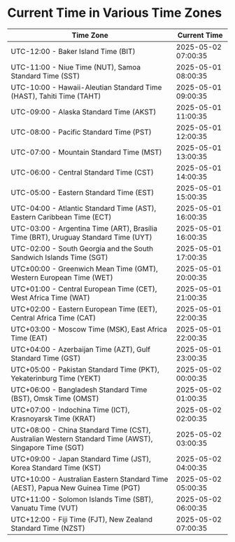 # Current Time in Various Time Zones

| Time Zone | Current Time |
|-----------|--------------|
| UTC-12:00 - Baker Island Time (BIT) | 2025-05-02 07:00:35 |
| UTC-11:00 - Niue Time (NUT), Samoa Standard Time (SST) | 2025-05-01 08:00:35 |
| UTC-10:00 - Hawaii-Aleutian Standard Time (HAST), Tahiti Time (TAHT) | 2025-05-01 09:00:35 |
| UTC-09:00 - Alaska Standard Time (AKST) | 2025-05-01 11:00:35 |
| UTC-08:00 - Pacific Standard Time (PST) | 2025-05-01 12:00:35 |
| UTC-07:00 - Mountain Standard Time (MST) | 2025-05-01 13:00:35 |
| UTC-06:00 - Central Standard Time (CST) | 2025-05-01 14:00:35 |
| UTC-05:00 - Eastern Standard Time (EST) | 2025-05-01 15:00:35 |
| UTC-04:00 - Atlantic Standard Time (AST), Eastern Caribbean Time (ECT) | 2025-05-01 16:00:35 |
| UTC-03:00 - Argentina Time (ART), Brasília Time (BRT), Uruguay Standard Time (UYT) | 2025-05-01 16:00:35 |
| UTC-02:00 - South Georgia and the South Sandwich Islands Time (SGT) | 2025-05-01 17:00:35 |
| UTC±00:00 - Greenwich Mean Time (GMT), Western European Time (WET) | 2025-05-01 20:00:35 |
| UTC+01:00 - Central European Time (CET), West Africa Time (WAT) | 2025-05-01 21:00:35 |
| UTC+02:00 - Eastern European Time (EET), Central Africa Time (CAT) | 2025-05-01 22:00:35 |
| UTC+03:00 - Moscow Time (MSK), East Africa Time (EAT) | 2025-05-01 22:00:35 |
| UTC+04:00 - Azerbaijan Time (AZT), Gulf Standard Time (GST) | 2025-05-01 23:00:35 |
| UTC+05:00 - Pakistan Standard Time (PKT), Yekaterinburg Time (YEKT) | 2025-05-02 00:00:35 |
| UTC+06:00 - Bangladesh Standard Time (BST), Omsk Time (OMST) | 2025-05-02 01:00:35 |
| UTC+07:00 - Indochina Time (ICT), Krasnoyarsk Time (KRAT) | 2025-05-02 02:00:35 |
| UTC+08:00 - China Standard Time (CST), Australian Western Standard Time (AWST), Singapore Time (SGT) | 2025-05-02 03:00:35 |
| UTC+09:00 - Japan Standard Time (JST), Korea Standard Time (KST) | 2025-05-02 04:00:35 |
| UTC+10:00 - Australian Eastern Standard Time (AEST), Papua New Guinea Time (PGT) | 2025-05-02 05:00:35 |
| UTC+11:00 - Solomon Islands Time (SBT), Vanuatu Time (VUT) | 2025-05-02 06:00:35 |
| UTC+12:00 - Fiji Time (FJT), New Zealand Standard Time (NZST) | 2025-05-02 07:00:35 |

